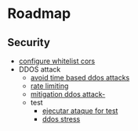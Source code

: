 # Roadmap

## Security

- [configure whitelist cors](https://www.section.io/engineering-education/how-to-use-cors-in-nodejs-with-express/)
- DDOS attack
  - [avoid time based ddos attacks](https://www.nearform.com/blog/avoid-time-based-ddos-attacks-node-js/)
  - [rate limiting](https://medium.com/@animirr/rate-limiting-brute-force-and-ddos-attacks-protection-in-node-js-2492c4a9249)
  - [mitigation ddos attack-](https://www.linkedin.com/pulse/mitigation-ddos-attack-from-nodejs-server-vartul-goyal/)
  - test
    - [ejecutar ataque for test](https://www.programadornovato.com/hacer-un-ataque-ddos-con-nodejs-%F0%9F%92%A3/)
    - [ddos stress](https://github.com/mlazarov/ddos-stress)  
